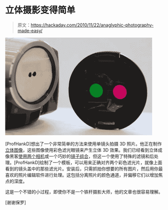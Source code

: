 # 立体摄影变得简单

> 原文：<https://hackaday.com/2010/11/22/anaglyphic-photography-made-easy/>

![](img/9f5c1512266debf088df2ecebf2470d4.png "anaglyphic-photography")

[ProfHankD]想出了一个非常简单的方法来使用单镜头拍摄 3D 照片。他正在制作[立体图像](http://en.wikipedia.org/wiki/Anaglyph_image)，这些图像使用彩色滤光眼镜来产生立体 3D 效果。我们已经看到立体成像黑客[使用两个相机](http://hackaday.com/2010/01/14/spherical-and-stereoscopic-photography/)或一个巧妙的[镜子组合](http://hackaday.com/2010/09/08/steroscopic-rig-requires-only-one-camera/)，但这一个使用了特殊的滤镜和后处理。[ProfHankD]绘制了一个模板，可以用来正确对齐两个彩色滤光片，就像上面看到的镜头盖中的那些滤光片。安装后，只需抓拍你想要的所有图片，然后用你最喜欢的照片编辑软件进行处理。这包括分离照片的颜色通道，并偏移它们以增加焦点的深度。

这是一个不错的小过程，即使你不是一个铁杆摄影大师，他的文章也很容易理解。

[谢谢保罗]
